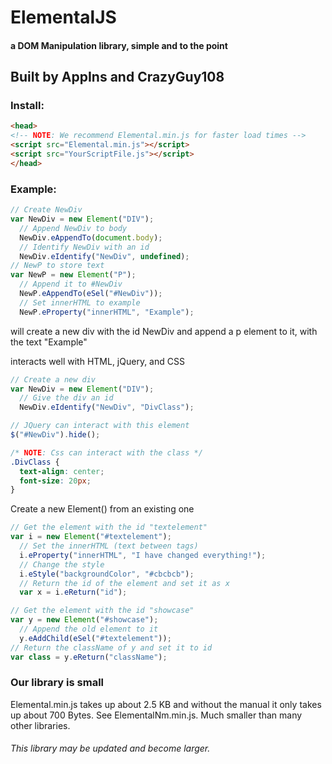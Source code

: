 # ElementalJS

#### a DOM Manipulation library, simple and to the point

## Built by AppIns and CrazyGuy108

### Install:
```html
<head>
<!-- NOTE: We recommend Elemental.min.js for faster load times -->
<script src="Elemental.min.js"></script>
<script src="YourScriptFile.js"></script>
</head>
```

### Example:
```javascript
// Create NewDiv
var NewDiv = new Element("DIV");
  // Append NewDiv to body
  NewDiv.eAppendTo(document.body);
  // Identify NewDiv with an id
  NewDiv.eIdentify("NewDiv", undefined);
// NewP to store text
var NewP = new Element("P");
  // Append it to #NewDiv
  NewP.eAppendTo(eSel("#NewDiv"));
  // Set innerHTML to example
  NewP.eProperty("innerHTML", "Example");
```
will create a new div with the id NewDiv and append a p element to it, with the text "Example"


interacts well with HTML, jQuery, and CSS
```javascript
// Create a new div
var NewDiv = new Element("DIV");
  // Give the div an id
  NewDiv.eIdentify("NewDiv", "DivClass");

// JQuery can interact with this element
$("#NewDiv").hide();
```

```CSS
/* NOTE: Css can interact with the class */
.DivClass {
  text-align: center;
  font-size: 20px;
}
```

Create a new Element() from an existing one
```javascript
// Get the element with the id "textelement"
var i = new Element("#textelement");
  // Set the innerHTML (text between tags)
  i.eProperty("innerHTML", "I have changed everything!");
  // Change the style
  i.eStyle("backgroundColor", "#cbcbcb");
  // Return the id of the element and set it as x
  var x = i.eReturn("id");

// Get the element with the id "showcase"
var y = new Element("#showcase");
  // Append the old element to it
  y.eAddChild(eSel("#textelement"));
// Return the className of y and set it to id
var class = y.eReturn("className");
```

### Our library is small
Elemental.min.js takes up about 2.5 KB and without the manual it only takes up about 700 Bytes.
See ElementalNm.min.js. Much smaller than many other libraries.
###### This library may be updated and become larger.

